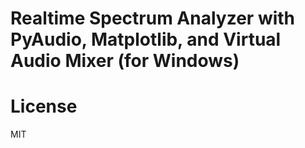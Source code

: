 # Realtime Spectrum Analyzer with PyAudio, Matplotlib, and Virtual Audio Mixer (for Windows)

# License
MIT
